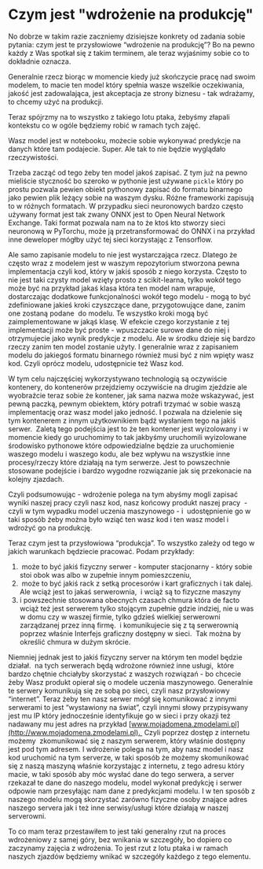 # Czym jest "wdrożenie na produkcję"

No dobrze w takim razie zaczniemy dzisiejsze konkrety od zadania sobie pytania: czym jest te przysłowiowe “wdrożenie na produkcję”? Bo na pewno każdy z Was spotkał się z takim terminem, ale teraz wyjaśnimy sobie co to dokładnie oznacza.

Generalnie rzecz biorąc w momencie kiedy już skończycie pracę nad swoim modelem, to macie ten model który spełnia wasze wszelkie oczekiwania, jakość jest zadowalająca, jest akceptacja ze strony biznesu - tak wdrażamy, to chcemy użyć na produkcji.

Teraz spójrzmy na to wszystko z takiego lotu ptaka, żebyśmy złapali kontekstu co w ogóle będziemy robić w ramach tych zajęć.

Wasz model jest w notebooku, możecie sobie wykonywać predykcje na danych które tam podajecie. Super. Ale tak to nie będzie wyglądało rzeczywistości.

Trzeba zacząć od tego żeby ten model jakoś zapisać. Z tym już na pewno mieliście styczność bo szeroko w pythonie jest używane `pickle` który po prostu pozwala pewien obiekt pythonowy zapisać do formatu binarnego jako pewien plik leżący sobie na waszym dysku. Różne frameworki zapisują to w różnych formatach. W przypadku sieci neuronowych bardzo często używany format jest tak zwany ONNX jest to Open Neural Network Exchange. Taki format pozwala nam na to że ktoś kto stworzy sieci neuronową w PyTorchu, może ją przetransformować do ONNX i na przykład inne deweloper mógłby użyć tej sieci korzystając z Tensorflow. 

Ale samo zapisanie modelu to nie jest wystarczająca rzecz. Dlatego że często wraz z modelem jest w waszym repozytorium stworzona pewna implementacja czyli kod, który w jakiś sposób z niego korzysta. Często to nie jest taki czysty model wzięty prosto z scikit-learna, tylko wokół tego może być na przykład jakaś klasa która ten model nam wrapuje, dostarczając dodatkowe funkcjonalności wokół tego modelu - mogą to być zdefiniowane jakieś kroki czyszczące dane, przygotowujące dane, zanim one zostaną podane  do modelu. Te wszystko kroki mogą być zaimplementowane w jakąś klasę. W efekcie czego korzystanie z tej implementacji może być proste - wpuszczacie surowe dane do niej i otrzymujecie jako wynik predykcje z modelu. Ale w środku dzieje się bardzo rzeczy zanim ten model zostanie użyty. I generalnie wraz z zapisaniem modelu do jakiegoś formatu binarnego również musi być z nim wpięty wasz kod. Czyli oprócz modelu, udostępnicie też Wasz kod.

W tym celu najczęściej wykorzystywano technologią są oczywiście kontenery, do kontenerów przejdziemy oczywiście na drugim zjeździe ale wyobraźcie teraz sobie że kontener, jak sama nazwa może wskazywać, jest pewną paczką, pewnym obiektem, który potrafi trzymać w sobie waszą implementację oraz wasz model jako jedność. I pozwala na dzielenie się tym kontenerem z innym użytkownikiem bądź wysłaniem tego na jakiś serwer.  Zaletą tego podejścia jest to że ten kontener jest wyizolowany i w momencie kiedy go uruchomimy to tak jakbyśmy uruchomili wyizolowane środowisko pythonowe które odpowiedzialne będzie za uruchomienie waszego modelu i waszego kodu, ale bez wpływu na wszystkie inne procesy/rzeczy które działają na tym serwerze. Jest to powszechnie stosowane podejście i bardzo wygodne rozwiązanie jak się przekonacie na kolejny zjazdach.

Czyli podsumowując - wdrożenie polega na tym abyśmy mogli zapisać wyniki naszej pracy czyli nasz kod, nasz końcowy produkt naszej pracy  - czyli w tym wypadku model uczenia maszynowego - i  udostępnienie go w taki sposób żeby można było wziąć ten wasz kod i ten wasz model i wdrożyć go na produkcję.

Teraz czym jest ta przysłowiowa “produkcja”. To wszystko zależy od tego w jakich warunkach będziecie pracować. Podam przykłady:
1.  może to być jakiś fizyczny serwer - komputer stacjonarny - który sobie stoi obok was albo w zupełnie innym pomieszczeniu,
2.  może to być jakiś rack z setką procesorów i kart graficznych i tak dalej. Ale wciąż jest to jakaś serwerownia,  i wciąż są to fizyczne maszyny
3. i powszechnie stosowana obecnych czasach chmura która de facto wciąż też jest serwerem tylko stojącym zupełnie gdzie indziej, nie u was w domu czy w waszej firmie, tylko gdzieś wielkiej serwerowni zarządzanej przez inną firmę.  i komunikujecie się z tą serwerownią poprzez właśnie Interfejs graficzny dostępny w sieci.  Tak można by określić chmura w dużym skrócie.

Niemniej jednak jest to jakiś fizyczny server na którym ten model będzie działał.  na tych serwerach będą wdrożone również inne usługi,  które bardzo chętnie chciałyby skorzystać z waszych rozwiązań - bo chcecie żeby Wasz produkt opierał się o modele uczenia maszynowego. Generalnie te serwery komunikują się ze sobą po sieci, czyli nasz przysłowiowy “internet”. Teraz żeby ten nasz serwer mógł się komunikować z innymi serwerami to jest “wystawiony na świat”, czyli innymi słowy przypisywany jest mu IP który jednocześnie identyfikuje go w sieci i przy okazji też nadawany mu jest adres na przykład [www.mojadomena.zmodelami.pl](http://www.mojadomena.zmodelami.pl).  Czyli poprzez dostęp z internetu możemy  zkomunikować się z naszym serwerem, który właśnie dostępny jest pod tym adresem. I wdrożenie polega na tym, aby nasz model i nasz kod uruchomić na tym serverze, w taki sposób że możemy skomunikować się z naszą maszyną właśnie korzystając z internetu, z tego adresu który macie, w taki sposób aby móc wysłać dane do tego serwera, a server rzekazał te dane do naszego modelu, model wykonał predykcję i serwer odpowie nam przesyłając nam dane z predykcjami modelu. I w ten sposób z naszego modelu mogą skorzystać zarówno fizyczne osoby znające adres naszego servera jak i też inne serwisy/usługi które działają w naszej serverowni.

To co mam teraz przestawiłem to jest taki generalny rzut na proces wdrożeniowy z samej góry, bez wnikania w szczegóły, bo dopiero co zaczynamy zajęcia z wdrożenia. To jest rzut z lotu ptaka i w ramach naszych zjazdów będziemy wnikać w szczegóły każdego z tego elementu.